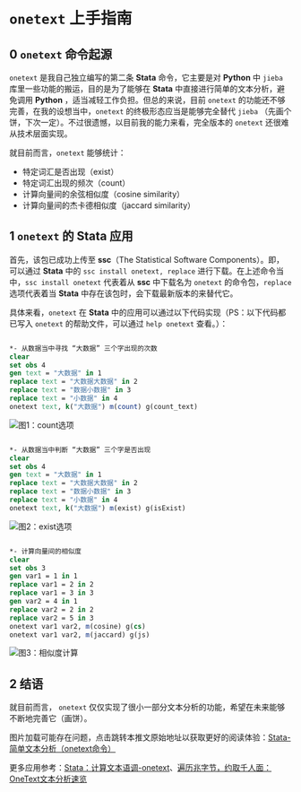 # `onetext` 上手指南
## 0 `onetext` 命令起源
`onetext` 是我自己独立编写的第二条 **Stata** 命令，它主要是对 **Python** 中 `jieba` 库里一些功能的搬运，目的是为了能够在 **Stata** 中直接进行简单的文本分析，避免调用 **Python** ，适当减轻工作负担。但总的来说，目前 `onetext` 的功能还不够完善，在我的设想当中，`onetext` 的终极形态应当是能够完全替代 `jieba` （先画个饼，下次一定）。不过很遗憾，以目前我的能力来看，完全版本的 `onetext` 还很难从技术层面实现。

就目前而言，`onetext` 能够统计：

- 特定词汇是否出现（exist）
- 特定词汇出现的频次（count）
- 计算向量间的余弦相似度（cosine similarity）
- 计算向量间的杰卡德相似度（jaccard similarity）

## 1 `onetext` 的 Stata 应用
首先，该包已成功上传至 **ssc**（The Statistical Software Components）。即，可以通过 **Stata** 中的 `ssc install onetext, replace` 进行下载。在上述命令当中，`ssc install onetext` 代表着从 **ssc** 中下载名为 `onetext` 的命令包，`replace` 选项代表着当 **Stata** 中存在该包时，会下载最新版本的来替代它。

具体来看，`onetext` 在 **Stata** 中的应用可以通过以下代码实现（PS：以下代码都已写入 `onetext` 的帮助文件，可以通过 `help onetext` 查看。）：

```Stata

*- 从数据当中寻找 “大数据” 三个字出现的次数
clear
set obs 4
gen text = "大数据" in 1
replace text = "大数据大数据" in 2
replace text = "数据小数据" in 3
replace text = "小数据" in 4
onetext text, k("大数据") m(count) g(count_text)

```

![图1：count选项](https://files.mdnice.com/user/34469/2a25bf3a-18b3-4699-aec5-94570c2827b7.png ':size=100')

```Stata

*- 从数据当中判断 “大数据” 三个字是否出现
clear
set obs 4
gen text = "大数据" in 1
replace text = "大数据大数据" in 2
replace text = "数据小数据" in 3
replace text = "小数据" in 4
onetext text, k("大数据") m(exist) g(isExist)

```

![图2：exist选项](https://files.mdnice.com/user/34469/0136ce03-b576-4b20-8f61-ad690940b7e1.png ':size=100')

```Stata

*- 计算向量间的相似度
clear
set obs 3
gen var1 = 1 in 1
replace var1 = 2 in 2
replace var1 = 3 in 3
gen var2 = 4 in 1
replace var2 = 2 in 2
replace var2 = 5 in 3
onetext var1 var2, m(cosine) g(cs)
onetext var1 var2, m(jaccard) g(js)

```

![图3：相似度计算](https://files.mdnice.com/user/34469/2a214fa8-92fd-4b8c-8425-57b92ab8f26b.png ':size=100')

## 2 结语
就目前而言， `onetext` 仅仅实现了很小一部分文本分析的功能，希望在未来能够不断地完善它（画饼）。

图片加载可能存在问题，点击跳转本推文原始地址以获取更好的阅读体验：[Stata-简单文本分析（onetext命令）](https://mp.weixin.qq.com/s/EoKTpjpxCH5L1iYFwlIy-g)

更多应用参考：[Stata：计算文本语调-onetext](https://mp.weixin.qq.com/s/ZGIpFkYfwqTWU9LrZOg8Mw)、[遍历兆字节，约取千人面：OneText文本分析速览](https://mp.weixin.qq.com/s/tD06v9V25c8eqet48I_6cg)

